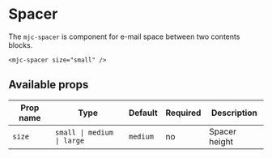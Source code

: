 # Spacer

The `mjc-spacer` is component for e-mail space between two contents blocks.

```mjml
<mjc-spacer size="small" />
```

## Available props

| Prop name | Type                       | Default  | Required | Description   |
| --------- | -------------------------- | -------- | -------- | ------------- |
| `size`    | `small \| medium \| large` | `medium` | no       | Spacer height |
